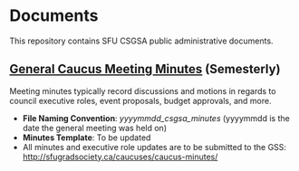 # Documents
This repository contains SFU CSGSA public administrative documents.

## [General Caucus Meeting Minutes](minutes) (Semesterly)
Meeting minutes typically record discussions and motions in regards to council executive roles, event proposals, budget approvals, and more.
- **File Naming Convention**: *yyyymmdd_csgsa_minutes* (yyyymmdd is the date the general meeting was held on)
- **Minutes Template**: To be updated
- All minutes and executive role updates are to be submitted to the GSS: http://sfugradsociety.ca/caucuses/caucus-minutes/


